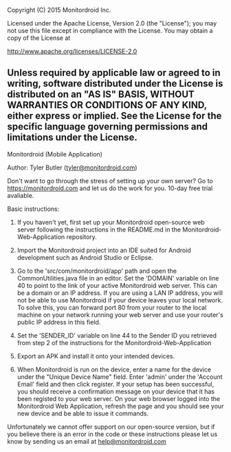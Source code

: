 Copyright (C) 2015 Monitordroid Inc.

Licensed under the Apache License, Version 2.0 (the "License");
you may not use this file except in compliance with the License.
You may obtain a copy of the License at

http://www.apache.org/licenses/LICENSE-2.0

Unless required by applicable law or agreed to in writing, software
distributed under the License is distributed on an "AS IS" BASIS,
WITHOUT WARRANTIES OR CONDITIONS OF ANY KIND, either express or implied.
See the License for the specific language governing permissions and
limitations under the License.
-------------------------------------------------------------------------------------------------

Monitordroid (Mobile Application)

Author: Tyler Butler (tyler@monitordroid.com)

Don't want to go through the stress of setting up your own server? Go to https://monitordroid.com and let us do the work for you. 10-day free trial avaliable.

Basic instructions:

1. If you haven't yet, first set up your Monitordroid open-source web server following the instructions in the README.md in the Monitordroid-Web-Application repository. 

2. Import the Monitordroid project into an IDE suited for Android development such as Android Studio or Eclipse. 

3. Go to the 'src/com/monitordroid/app' path and open the CommonUtilities.java file in an editor. Set the 'DOMAIN' variable on line 40 to point to the link of your active Monitordroid web server. This can be a domain or an IP address. If you are using a LAN IP address, you will not be able to use Monitordroid if your device leaves your local network. To solve this, you can forward port 80 from your router to the local machine on your network running your web server and use your router's public IP address in this field. 

4. Set the 'SENDER_ID' variable on line 44 to the Sender ID you retrieved from step 2 of the instructions for the           Monitordroid-Web-Application

5. Export an APK and install it onto your intended devices.  

6. When Monitordroid is run on the device, enter a name for the device under the "Unique Device Name" field. Enter 'admin' under the 'Account Email' field and then click register. If your setup has been successful, you should receive a confirmation message on your device that it has been registed to your web server. On your web browser logged into the Monitordroid Web Application, refresh the page and you should see your new device and be able to issue it commands. 

Unfortunately we cannot offer support on our open-source version, but if you believe there is an error in the code or these instructions please let us know by sending us an email at help@monitordroid.com
